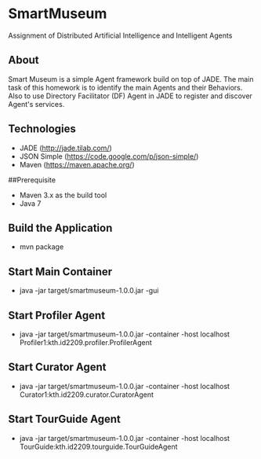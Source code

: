 # SmartMuseum
Assignment of Distributed Artificial Intelligence and Intelligent Agents

## About
Smart Museum is a simple Agent framework build on top of JADE. 
The main task of this homework is to identify the main Agents and their Behaviors. 
Also to use Directory Facilitator (DF) Agent in JADE to register and discover Agent's services.

## Technologies
 - JADE (http://jade.tilab.com/)
 - JSON Simple (https://code.google.com/p/json-simple/)
 - Maven (https://maven.apache.org/)
 
##Prerequisite
 - Maven 3.x as the build tool
 - Java 7
 
 
## Build the Application
 - mvn package
 
## Start Main Container
 - java -jar target/smartmuseum-1.0.0.jar -gui
 
## Start Profiler Agent
 - java -jar target/smartmuseum-1.0.0.jar -container -host localhost Profiler1:kth.id2209.profiler.ProfilerAgent

## Start Curator Agent
 - java -jar target/smartmuseum-1.0.0.jar -container -host localhost Curator1:kth.id2209.curator.CuratorAgent
 
## Start TourGuide Agent
 - java -jar target/smartmuseum-1.0.0.jar -container -host localhost TourGuide:kth.id2209.tourguide.TourGuideAgent
 
